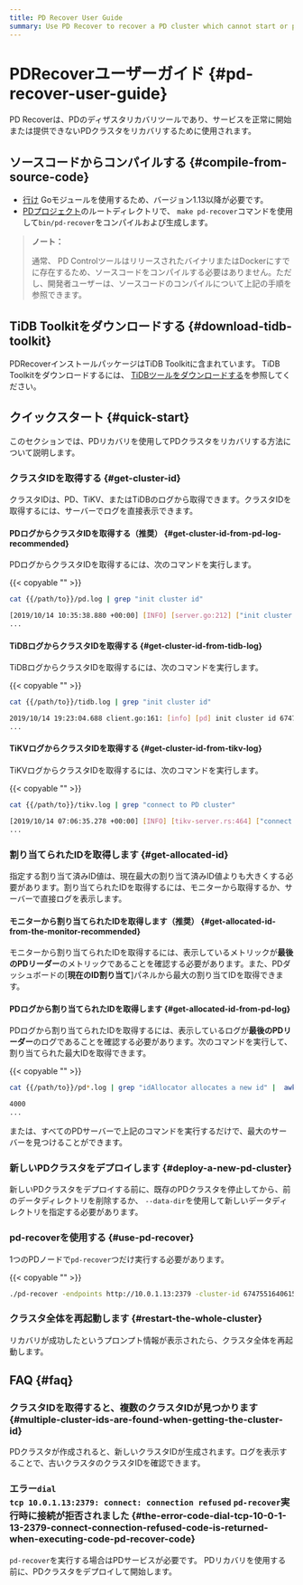 ```yaml
---
title: PD Recover User Guide
summary: Use PD Recover to recover a PD cluster which cannot start or provide services normally.
---
```


# PDRecoverユーザーガイド {#pd-recover-user-guide}

PD Recoverは、PDのディザスタリカバリツールであり、サービスを正常に開始または提供できないPDクラスタをリカバリするために使用されます。

## ソースコードからコンパイルする {#compile-from-source-code}

-   [行け](https://golang.org/) Goモジュールを使用するため、バージョン1.13以降が必要です。
-   [PDプロジェクト](https://github.com/pingcap/pd)のルートディレクトリで、 `make pd-recover`コマンドを使用して`bin/pd-recover`をコンパイルおよび生成します。

> **ノート：**
>
> 通常、 PD ControlツールはリリースされたバイナリまたはDockerにすでに存在するため、ソースコードをコンパイルする必要はありません。ただし、開発者ユーザーは、ソースコードのコンパイルについて上記の手順を参照できます。

## TiDB Toolkitをダウンロードする {#download-tidb-toolkit}

PDRecoverインストールパッケージはTiDB Toolkitに含まれています。 TiDB Toolkitをダウンロードするには、 [TiDBツールをダウンロードする](/download-ecosystem-tools.md)を参照してください。

## クイックスタート {#quick-start}

このセクションでは、PDリカバリを使用してPDクラスタをリカバリする方法について説明します。

### クラスタIDを取得する {#get-cluster-id}

クラスタIDは、PD、TiKV、またはTiDBのログから取得できます。クラスタIDを取得するには、サーバーでログを直接表示できます。

#### PDログからクラスタIDを取得する（推奨） {#get-cluster-id-from-pd-log-recommended}

PDログからクラスタIDを取得するには、次のコマンドを実行します。

{{< copyable "" >}}

```bash
cat {{/path/to}}/pd.log | grep "init cluster id"
```

```bash
[2019/10/14 10:35:38.880 +00:00] [INFO] [server.go:212] ["init cluster id"] [cluster-id=6747551640615446306]
...
```

#### TiDBログからクラスタIDを取得する {#get-cluster-id-from-tidb-log}

TiDBログからクラスタIDを取得するには、次のコマンドを実行します。

{{< copyable "" >}}

```bash
cat {{/path/to}}/tidb.log | grep "init cluster id"
```

```bash
2019/10/14 19:23:04.688 client.go:161: [info] [pd] init cluster id 6747551640615446306
...
```

#### TiKVログからクラスタIDを取得する {#get-cluster-id-from-tikv-log}

TiKVログからクラスタIDを取得するには、次のコマンドを実行します。

{{< copyable "" >}}

```bash
cat {{/path/to}}/tikv.log | grep "connect to PD cluster"
```

```bash
[2019/10/14 07:06:35.278 +00:00] [INFO] [tikv-server.rs:464] ["connect to PD cluster 6747551640615446306"]
...
```

### 割り当てられたIDを取得します {#get-allocated-id}

指定する割り当て済みID値は、現在最大の割り当て済みID値よりも大きくする必要があります。割り当てられたIDを取得するには、モニターから取得するか、サーバーで直接ログを表示します。

#### モニターから割り当てられたIDを取得します（推奨） {#get-allocated-id-from-the-monitor-recommended}

モニターから割り当てられたIDを取得するには、表示しているメトリックが**最後のPDリーダー**のメトリックであることを確認する必要があります。また、PDダッシュボードの[<strong>現在のID割り当て</strong>]パネルから最大の割り当てIDを取得できます。

#### PDログから割り当てられたIDを取得します {#get-allocated-id-from-pd-log}

PDログから割り当てられたIDを取得するには、表示しているログが**最後のPDリーダー**のログであることを確認する必要があります。次のコマンドを実行して、割り当てられた最大IDを取得できます。

{{< copyable "" >}}

```bash
cat {{/path/to}}/pd*.log | grep "idAllocator allocates a new id" |  awk -F'=' '{print $2}' | awk -F']' '{print $1}' | sort -r -n | head -n 1
```

```bash
4000
...
```

または、すべてのPDサーバーで上記のコマンドを実行するだけで、最大のサーバーを見つけることができます。

### 新しいPDクラスタをデプロイします {#deploy-a-new-pd-cluster}

新しいPDクラスタをデプロイする前に、既存のPDクラスタを停止してから、前のデータディレクトリを削除するか、 `--data-dir`を使用して新しいデータディレクトリを指定する必要があります。

### pd-recoverを使用する {#use-pd-recover}

1つのPDノードで`pd-recover`つだけ実行する必要があります。

{{< copyable "" >}}

```bash
./pd-recover -endpoints http://10.0.1.13:2379 -cluster-id 6747551640615446306 -alloc-id 10000
```

### クラスタ全体を再起動します {#restart-the-whole-cluster}

リカバリが成功したというプロンプト情報が表示されたら、クラスタ全体を再起動します。

## FAQ {#faq}

### クラスタIDを取得すると、複数のクラスタIDが見つかります {#multiple-cluster-ids-are-found-when-getting-the-cluster-id}

PDクラスタが作成されると、新しいクラスタIDが生成されます。ログを表示することで、古いクラスタのクラスタIDを確認できます。

### エラー<code>dial tcp 10.0.1.13:2379: connect: connection refused</code> <code>pd-recover</code>実行時に接続が拒否されました {#the-error-code-dial-tcp-10-0-1-13-2379-connect-connection-refused-code-is-returned-when-executing-code-pd-recover-code}

`pd-recover`を実行する場合はPDサービスが必要です。 PDリカバリを使用する前に、PDクラスタをデプロイして開始します。
